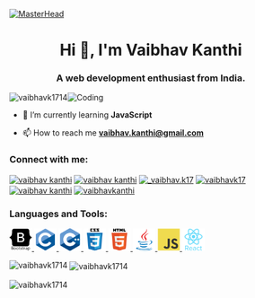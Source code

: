 [![MasterHead](https://tenor.com/view/aesthetic-wallpaper-gif-24827736)](https://rishavchanda.io)
<h1 align="center">Hi 👋, I'm Vaibhav Kanthi</h1>
<h3 align="center">A web development enthusiast from India.</h3>
<img align="right" alt="Coding" width="400" src="https://dribbble.com/shots/6139167-Avento-marketing/attachments/11278854?mode=media">
<p align="left"> <img src="https://komarev.com/ghpvc/?username=vaibhavk1714&label=Profile%20views&color=0e75b6&style=flat" alt="vaibhavk1714" /> </p>

- 🌱 I’m currently learning **JavaScript**

- 📫 How to reach me **vaibhav.kanthi@gmail.com**

<h3 align="left">Connect with me:</h3>
<p align="left">
<a href="https://www.linkedin.com/in/vaibhav-kanthi/" target="blank"><img align="center" src="https://raw.githubusercontent.com/rahuldkjain/github-profile-readme-generator/master/src/images/icons/Social/linked-in-alt.svg" alt="vaibhav kanthi" height="30" width="40" /></a>
<a href="https://stackoverflow.com/users/20959083/vaibhav-kanthi" target="blank"><img align="center" src="https://raw.githubusercontent.com/rahuldkjain/github-profile-readme-generator/master/src/images/icons/Social/stack-overflow.svg" alt="vaibhav kanthi" height="30" width="40" /></a>
<a href="https://www.instagram.com/_vaibhav.k17/" target="blank"><img align="center" src="https://raw.githubusercontent.com/rahuldkjain/github-profile-readme-generator/master/src/images/icons/Social/instagram.svg" alt="_vaibhav.k17" height="30" width="40" /></a>
<a href="https://www.codechef.com/users/vaibhavk17" target="blank"><img align="center" src="https://cdn.jsdelivr.net/npm/simple-icons@3.1.0/icons/codechef.svg" alt="vaibhavk17" height="30" width="40" /></a>
<a href="https://www.hackerrank.com/vaibhav_kanthi" target="blank"><img align="center" src="https://raw.githubusercontent.com/rahuldkjain/github-profile-readme-generator/master/src/images/icons/Social/hackerrank.svg" alt="vaibhav kanthi" height="30" width="40" /></a>
<a href="https://auth.geeksforgeeks.org/user/vaibhavkanthi/" target="blank"><img align="center" src="https://raw.githubusercontent.com/rahuldkjain/github-profile-readme-generator/master/src/images/icons/Social/geeks-for-geeks.svg" alt="vaibhavkanthi" height="30" width="40" /></a>
</p>

<h3 align="left">Languages and Tools:</h3>
<p align="left"> <a href="https://getbootstrap.com" target="_blank" rel="noreferrer"> <img src="https://raw.githubusercontent.com/devicons/devicon/master/icons/bootstrap/bootstrap-plain-wordmark.svg" alt="bootstrap" width="40" height="40"/> </a> <a href="https://www.cprogramming.com/" target="_blank" rel="noreferrer"> <img src="https://raw.githubusercontent.com/devicons/devicon/master/icons/c/c-original.svg" alt="c" width="40" height="40"/> </a> <a href="https://www.w3schools.com/cpp/" target="_blank" rel="noreferrer"> <img src="https://raw.githubusercontent.com/devicons/devicon/master/icons/cplusplus/cplusplus-original.svg" alt="cplusplus" width="40" height="40"/> </a> <a href="https://www.w3schools.com/css/" target="_blank" rel="noreferrer"> <img src="https://raw.githubusercontent.com/devicons/devicon/master/icons/css3/css3-original-wordmark.svg" alt="css3" width="40" height="40"/> </a> <a href="https://www.w3.org/html/" target="_blank" rel="noreferrer"> <img src="https://raw.githubusercontent.com/devicons/devicon/master/icons/html5/html5-original-wordmark.svg" alt="html5" width="40" height="40"/> </a> <a href="https://www.java.com" target="_blank" rel="noreferrer"> <img src="https://raw.githubusercontent.com/devicons/devicon/master/icons/java/java-original.svg" alt="java" width="40" height="40"/> </a> <a href="https://developer.mozilla.org/en-US/docs/Web/JavaScript" target="_blank" rel="noreferrer"> <img src="https://raw.githubusercontent.com/devicons/devicon/master/icons/javascript/javascript-original.svg" alt="javascript" width="40" height="40"/> </a> <a href="https://reactjs.org/" target="_blank" rel="noreferrer"> <img src="https://raw.githubusercontent.com/devicons/devicon/master/icons/react/react-original-wordmark.svg" alt="react" width="40" height="40"/> </a> </p>

<p><img align="left" src="https://github-readme-stats.vercel.app/api/top-langs?username=vaibhavk1714&show_icons=true&locale=en&layout=compact" alt="vaibhavk1714" /></p>

<p>&nbsp;<img align="center" src="https://github-readme-stats.vercel.app/api?username=vaibhavk1714&show_icons=true&locale=en" alt="vaibhavk1714" /></p>

<p><img align="center" src="https://github-readme-streak-stats.herokuapp.com/?user=vaibhavk1714&" alt="vaibhavk1714" /></p>
